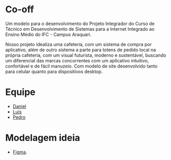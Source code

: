 # Co-off

Um modelo para o desenvolvimento do Projeto Integrador do Curso de Técnico em Desenvolvimento de Sistemas para a Internet Integrado ao Ensino Médio do IFC - Campus Araquari.

Nosso projeto idealiza uma cafeteria, com um sistema de compra por aplicativo, além de outro sistema a parte para totens de pedido local na própria cafeteria, com um visual futurista, moderno e sustentável, buscando um diferencial das marcas concorrentes com um aplicativo intuitivo, confortável e de fácil manuzeio. Com modelo de site desenvolvido tanto para celular quanto para dispositivos desktop.  

# Equipe
- [Daniel](https://github.com/danielhinsching)
- [Luís](https://github.com/luisc5martins)
- [Pedro](https://github.com/Pedro-Black)

# Modelagem ideia
- [Figma](https://www.figma.com/design/4KGm9x548bnGQ26hYb6Y7O/Co-Off?node-id=0-1&t=bMPAWxi9MlNdqUfH-1).
